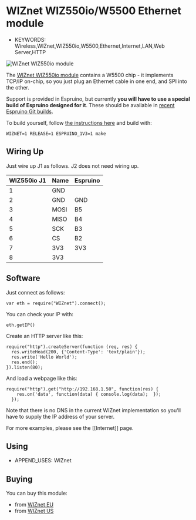 <!--- Copyright (c) 2013 Gordon Williams, Pur3 Ltd. See the file LICENSE for copying permission. -->
WIZnet WIZ550io/W5500 Ethernet module
================================

* KEYWORDS: Wireless,WIZnet,WIZ550io,W5500,Ethernet,Internet,LAN,Web Server,HTTP

![WIZnet WIZ550io module](module.jpg)

The [WIZnet WIZ550io module](http://wizwiki.net/wiki/doku.php?id=products:wiz550io:allpages) contains a W5500 chip - it implements TCP/IP on-chip, so you just plug an Ethernet cable in one end, and SPI into the other.

Support is provided in Espruino, but currently **you will have to use a special build of Espruino designed for it**. These should be available in [recent Espruino Git builds](www.espruino.com/binaries/git).

To build yourself, follow [the instructions here](www.github.com/espruino/Espruino) and build with:

```
WIZNET=1 RELEASE=1 ESPRUINO_1V3=1 make
```

Wiring Up
--------

Just wire up J1 as follows. J2 does not need wiring up.

| WIZ550io J1 | Name | Espruino |
|-------------|------|----------|
| 1 | GND |     |
| 2 | GND | GND |
| 3 | MOSI | B5 |
| 4 | MISO | B4 |
| 5 | SCK | B3 |
| 6 | CS | B2 |
| 7 | 3V3 | 3V3|
| 8 | 3V3 |   &nbsp; |

Software
-------

Just connect as follows:

```
var eth = require("WIZnet").connect();
```

You can check your IP with:

```
eth.getIP()
```

Create an HTTP server like this:

```
require("http").createServer(function (req, res) {
  res.writeHead(200, {'Content-Type': 'text/plain'});
  res.write('Hello World');
  res.end();
}).listen(80);
```

And load a webpage like this:

```
require("http").get("http://192.168.1.50", function(res) {
    res.on('data', function(data) { console.log(data);	});
  });
```

Note that there is no DNS in the current WIZnet implementation so you'll have to supply the IP address of your server.

For more examples, please see the [[Internet]] page.

Using 
-----

* APPEND_USES: WIZnet

Buying
-----

You can buy this module:

* from [WIZnet EU](http://shop.wiznet.eu/w5500-89.html) 
* from [WIZnet US](http://www.shopwiznet.com/wiz550io)
